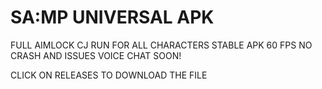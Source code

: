 # SA:MP UNIVERSAL APK
FULL AIMLOCK
CJ RUN FOR ALL CHARACTERS
STABLE APK
60 FPS
NO CRASH AND ISSUES
VOICE CHAT SOON!

CLICK ON RELEASES TO DOWNLOAD THE FILE
